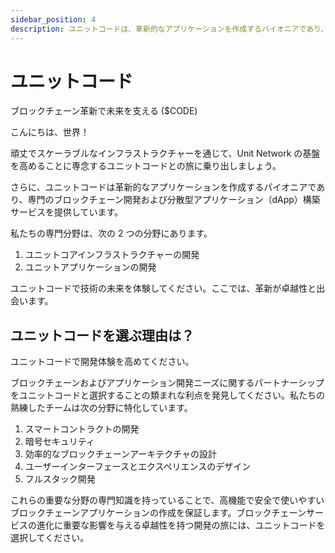 ```yaml
---
sidebar_position: 4
description: ユニットコードは、革新的なアプリケーションを作成するパイオニアであり、専門のブロックチェーン開発および分散型アプリケーション（dApp）構築サービスを提供しています。
---
```


# ユニットコード

ブロックチェーン革新で未来を支える ($CODE)

こんにちは、世界！

頑丈でスケーラブルなインフラストラクチャーを通じて、Unit Network の基盤を高めることに専念するユニットコードとの旅に乗り出しましょう。

さらに、ユニットコードは革新的なアプリケーションを作成するパイオニアであり、専門のブロックチェーン開発および分散型アプリケーション（dApp）構築サービスを提供しています。

私たちの専門分野は、次の 2 つの分野にあります。

1. ユニットコアインフラストラクチャーの開発
2. ユニットアプリケーションの開発

ユニットコードで技術の未来を体験してください。ここでは、革新が卓越性と出会います。

## ユニットコードを選ぶ理由は？

ユニットコードで開発体験を高めてください。

ブロックチェーンおよびアプリケーション開発ニーズに関するパートナーシップをユニットコードと選択することの類まれな利点を発見してください。私たちの熟練したチームは次の分野に特化しています。

1. スマートコントラクトの開発
2. 暗号セキュリティ
3. 効率的なブロックチェーンアーキテクチャの設計
4. ユーザーインターフェースとエクスペリエンスのデザイン
5. フルスタック開発

これらの重要な分野の専門知識を持っていることで、高機能で安全で使いやすいブロックチェーンアプリケーションの作成を保証します。ブロックチェーンサービスの進化に重要な影響を与える卓越性を持つ開発の旅には、ユニットコードを選択してください。
